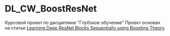 # DL_CW_BoostResNet
Курсовой проект по дисциплине "Глубокое обучение"
Проект основан на статье [Learning Deep ResNet Blocks Sequentially using Boosting Theory](https://arxiv.org/abs/1706.04964)
